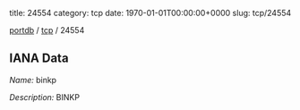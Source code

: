 title: 24554
category: tcp
date: 1970-01-01T00:00:00+0000
slug: tcp/24554

[portdb](/) / [tcp](/category/tcp.html) / 24554


## IANA Data

_Name:_ binkp

_Description:_ BINKP

